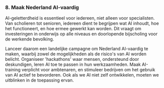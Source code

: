 
### **8. Maak Nederland AI-vaardig**

AI-geletterdheid is essentieel voor iedereen, niet alleen voor specialisten. Van scholieren tot senioren, iedereen dient te begrijpen wat AI inhoudt, hoe het functioneert, en hoe ermee gewerkt kan worden. Dit vraagt om investeringen in onderwijs op alle niveaus en doorlopende bijscholing voor de werkende bevolking.

Lanceer daarom een landelijke campagne om Nederland AI-vaardig te maken, waarbij zowel de mogelijkheden als de risico's van AI worden belicht. Organiseer 'hackathons' waar mensen, ondersteund door deskundigen, leren AI toe te passen in hun werkzaamheden. Maak AI-training verplicht voor ambtenaren, en stimuleer bedrijven om het gebruik van AI actief te bevorderen. Ook als we AI niet zelf ontwikkelen, moeten we uitblinken in de toepassing ervan.
